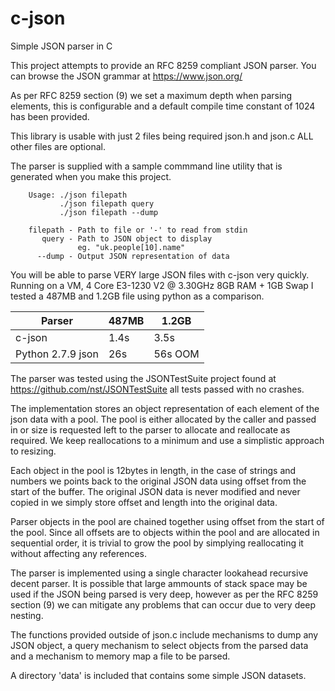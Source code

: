 # c-json
Simple JSON parser in C

This project attempts to provide an RFC 8259 compliant JSON parser.
You can browse the JSON grammar at https://www.json.org/

As per RFC 8259 section (9) we set a maximum depth when parsing 
elements, this is configurable and a default compile time constant 
of 1024 has been provided.

This library is usable with just 2 files being required json.h and 
json.c ALL other files are optional.

The parser is supplied with a sample commmand line utility that
is generated when you make this project.

```
    Usage: ./json filepath
           ./json filepath query
           ./json filepath --dump

    filepath - Path to file or '-' to read from stdin
       query - Path to JSON object to display
       	       eg. "uk.people[10].name"
      --dump - Output JSON representation of data
```

You will be able to parse VERY large JSON files with c-json very
quickly. Running on a VM, 4 Core E3-1230 V2 @ 3.30GHz 8GB
RAM + 1GB Swap I tested a 487MB and 1.2GB file using python as
a comparison.

| Parser            | 487MB | 1.2GB   |
| ----------------- | ----- | ------- |
| c-json            | 1.4s  | 3.5s    |
| Python 2.7.9 json | 26s   | 56s OOM |

The parser was tested using the JSONTestSuite project found at
https://github.com/nst/JSONTestSuite all tests passed with no
crashes.

The implementation stores an object representation of each element
of the json data with a pool. The pool is either allocated by the
caller and passed in or size is requested left to the parser to
allocate and reallocate as required. We keep reallocations to a
minimum and use a simplistic approach to resizing.

Each object in the pool is 12bytes in length, in the case of strings
and numbers we points back to the original JSON data using offset
from the start of the buffer. The original JSON data is never
modified and never copied in we simply store offset and length into
the original data.

Parser objects in the pool are chained together using offset from
the start of the pool. Since all offsets are to objects within the
pool and are allocated in sequential order, it is trivial to grow
the pool by simplying reallocating it without affecting any
references.

The parser is implemented using a single character lookahead
recursive decent parser. It is possible that large ammounts of
stack space may be used if the JSON being parsed is very deep,
however as per the RFC 8259 section (9) we can mitigate any
problems that can occur due to very deep nesting.

The functions provided outside of json.c include mechanisms to
dump any JSON object, a query mechanism to select objects from
the parsed data and a mechanism to memory map a file to be parsed.

A directory 'data' is included that contains some simple JSON
datasets.
